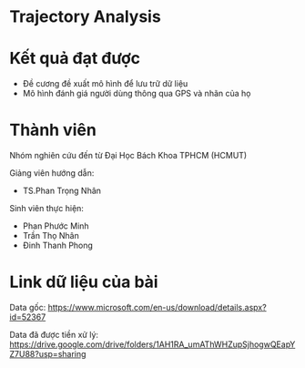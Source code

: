 # Trajectory Analysis

# Kết quả đạt được
- Đề cương đề xuất mô hình để lưu trữ dữ liệu
- Mô hình đánh giá người dùng thông qua GPS và nhãn của họ

# Thành viên
Nhóm nghiên cứu đến từ Đại Học Bách Khoa TPHCM (HCMUT)

Giảng viên hướng dẫn: 
- TS.Phan Trọng Nhân

Sinh viên thực hiện:
- Phan Phước Minh      
- Trần Thọ Nhân
- Đinh Thanh Phong

# Link dữ liệu của bài
Data gốc: https://www.microsoft.com/en-us/download/details.aspx?id=52367

Data đã được tiền xử lý: https://drive.google.com/drive/folders/1AH1RA_umAThWHZupSjhogwQEapYZ7U88?usp=sharing

